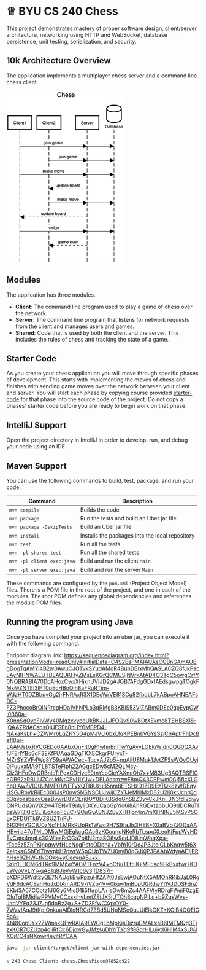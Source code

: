 # ♕ BYU CS 240 Chess

This project demonstrates mastery of proper software design, client/server architecture, networking using HTTP and WebSocket, database persistence, unit testing, serialization, and security.

## 10k Architecture Overview

The application implements a multiplayer chess server and a command line chess client.

[![Sequence Diagram](10k-architecture.png)](https://sequencediagram.org/index.html#initialData=C4S2BsFMAIGEAtIGckCh0AcCGAnUBjEbAO2DnBElIEZVs8RCSzYKrgAmO3AorU6AGVIOAG4jUAEyzAsAIyxIYAERnzFkdKgrFIuaKlaUa0ALQA+ISPE4AXNABWAexDFoAcywBbTcLEizS1VZBSVbbVc9HGgnADNYiN19QzZSDkCrfztHFzdPH1Q-Gwzg9TDEqJj4iuSjdmoMopF7LywAaxgvJ3FC6wCLaFLQyHCdSriEseSm6NMBurT7AFcMaWAYOSdcSRTjTka+7NaO6C6emZK1YdHI-Qma6N6ss3nU4Gpl1ZkNrZwdhfeByy9hwyBA7mIT2KAyGGhuSWi9wuc0sAI49nyMG6ElQQA)

## Modules

The application has three modules.

- **Client**: The command line program used to play a game of chess over the network.
- **Server**: The command line program that listens for network requests from the client and manages users and games.
- **Shared**: Code that is used by both the client and the server. This includes the rules of chess and tracking the state of a game.

## Starter Code

As you create your chess application you will move through specific phases of development. This starts with implementing the moves of chess and finishes with sending game moves over the network between your client and server. You will start each phase by copying course provided [starter-code](starter-code/) for that phase into the source code of the project. Do not copy a phases' starter code before you are ready to begin work on that phase.

## IntelliJ Support

Open the project directory in IntelliJ in order to develop, run, and debug your code using an IDE.

## Maven Support

You can use the following commands to build, test, package, and run your code.

| Command                    | Description                                     |
| -------------------------- | ----------------------------------------------- |
| `mvn compile`              | Builds the code                                 |
| `mvn package`              | Run the tests and build an Uber jar file        |
| `mvn package -DskipTests`  | Build an Uber jar file                          |
| `mvn install`              | Installs the packages into the local repository |
| `mvn test`                 | Run all the tests                               |
| `mvn -pl shared test`      | Run all the shared tests                        |
| `mvn -pl client exec:java` | Build and run the client `Main`                 |
| `mvn -pl server exec:java` | Build and run the server `Main`                 |

These commands are configured by the `pom.xml` (Project Object Model) files. There is a POM file in the root of the project, and one in each of the modules. The root POM defines any global dependencies and references the module POM files.

## Running the program using Java

Once you have compiled your project into an uber jar, you can execute it with the following command.

Endpoint diagram link: https://sequencediagram.org/index.html?presentationMode=readOnly#initialData=C4S2BsFMAIAUAsCGBnGAmAUBgDogTqAMYi4B2w0AwuCJOTvkSYudAMqR4BunDBIxMhQASLACZQ8fJkPacuAyNIHNWAEUTBEAQUKFIyZMsEsKGrQCMUSjNVrkAtAD4O3TgC5owgCrfY0NQBRABlA70DoAHoxCwxXHjxnUVIJD2gAJQB7AFdgGDxIAEdsgwpgTOgkFMkMZNTEl3lFT0pEcHBoQih8aFRuRTim-WdzHT0DZBbuvGg2jrFNRAxR3X1DEcWrVE81SCg82fbobL7kABpoAHNEAFsDC-FZ3PhocoBrOiNRrcgHDa1VhNPLo3qRMgB3KBiS53ViZABm0DEe0goEypGWi0B60a-X0nnSqOyeFIvWy40MgzxvycdUkBKJJLJFOQvS0wBOtXEkmc8TSHBSXl8-jQAAZRdACshsOjUFSEn8nHY6MBPD4-NAxaKsLh+CZWMr6LqZKY5G4pMaVLI6bxLfqKPEBnbVGYsSzjC6AptrFhDcBefI0ur-LAAPJsbxRVCGEDo6AAbxOnFIt0gF1whnBmTwYgAvvLOEluWldn0QG0QAAvfJFErIYBc6qF3EKfFUAqaGDgTKXECkgrFUryxT-MZrSYZVF4Wg8Y59aAWACec+TqcxAJZo5+ngAiiU8Muk1JvtZFSsWQyOUyj0jFuuxxMA9TL8TSTeFlph22AGqcEDw5cM2QLMcy-Glz3HFoOwORBnleTIPgxCDHycE9tnYcoCieYAXneOh7x+M83Ug6AQTBSFIGhGB62zRBLiUZCcUdNtCSvUlYJw+DELAosmzwF8mQ43CEPwm0Gj5fizXLGhq0lAwZVIOUJMVP01WFTVxQTI8UzuB5nm8ETSHzD1ZD9EzTQk8zWDEqyHSGJRnVkRijEc000JsP0nwSNSNSCUJwijCZY1JeMhIMxD82U2li0krJchrQd63gyoYsbeovOaaBvwrD8YCErj8OY8DiKBSdgGnSBZ3yvCkJKnF3N3fdl2qwyCNPUdsQnVjX2w4TENvT9nIyljGXYuCaoGpYio6i8AhRGDxtaobUO9dDCRuTIqsW7j3KIjcSLIiEoXopF5uC+9OuGyABNJZByXHHjor4m7mXHNlNE5MSvP5OgxCFDUtTk6VZSUZTnFU-6RXFHVGCtU0zNc1hLMRkRUpRs1Wwc2H7S9faJls3HEB+X0aBVb7JODaAAHEwiia47gTMLDMiwMGjEgkcgOAc6zKCoqnqNKeRbTLspoXLeoKjFppWvHDEvCqts4mqLs3GWiesRrOGa7b8N2maSO6wSddJD8lmWoqXpa-rTce5z5ZnPKjnpgwVfHLcNegPctcODpna+Vbfn10rDdJP3JtdlCLbKnqw5t6X2ejpkaCShErlTIwvpbH7pwrWSpQUpTWZU0nyB8qGJXjP3PAAbWdyaAF1jPRhHsc9ZHW+tNGO4s+yCecvuA5J+x-Szin1LDCM6dTRn9MMi5nYAOVTFnzV4+oOfiuTEt5lK+MF5so9FkBxatwr7KDuWyoVvLjYj+qA81g8JeVvW1c6y3jfD837I-pXDPD6Wdt2yQE7NAUgkBwRpzuHfZA7t0JsEwjAOuNtX5AMOhRKibJaL0RgVdF6dcACSahHoJxDlAmARD97iVZp4Vw0kqw1mBopUGRdwYl1VJDDSFdnZEKbt3A07CCbtz1J6Gy6MioD1li5fhrpLA+lsOw8mZc4AAFVIyRDrqFWeiF0zgEQIuTglBMjdjwPPVMvCCxsxihvLmtZSjJX5jUTOh8cqgNPlLc+b9ZqsWvs-JadVYFq23J7JqfidoBz2g+S+ZD3FfwCXgxOY0-7WzvIAgJ9tKpIOnkuaAlDloNRCd7ZBd5UHpMSeQuJUiElkOKZ+KOlB4CQEIG8aA-4t480op0Yx2ZWmskQFwRAIA9EWCgLbMpKjsDizruCMALxsB6IMTMQg3TjzxKCR7CZUzp4oIiRfCc6DjowGyJMzsuDhYjTYq9fG8drHlLuiyd6HIM4xSUVJXOjCC4sNXmw4eyitRYCAA

```sh
java -jar client/target/client-jar-with-dependencies.jar

♕ 240 Chess Client: chess.ChessPiece@7852e922
```
